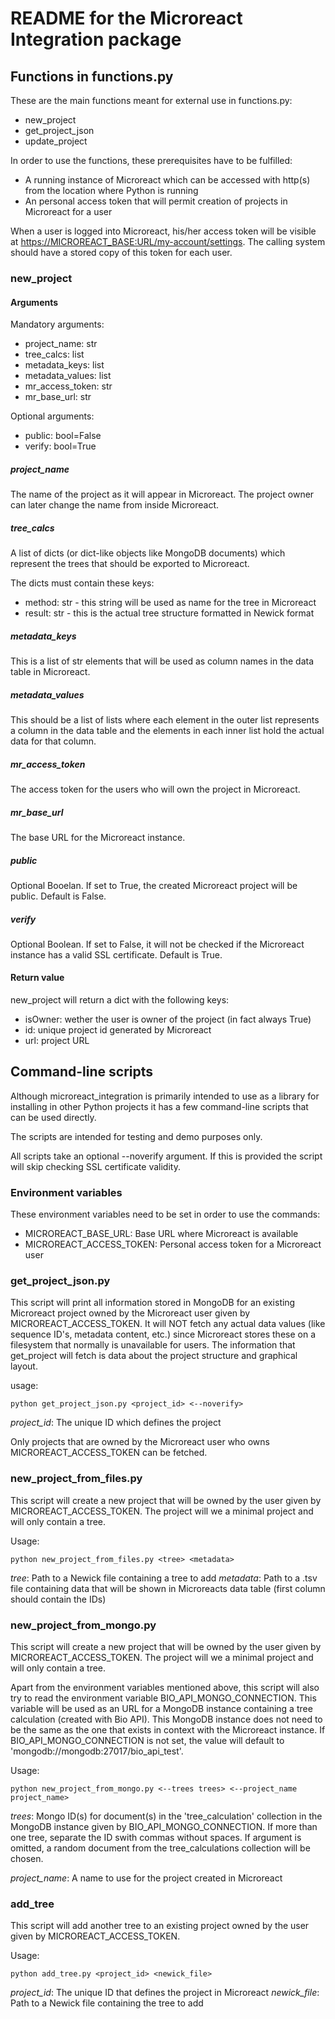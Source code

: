 # README for the Microreact Integration package

## Functions in functions.py

These are the main functions meant for external use in functions.py:

- new_project
- get_project_json
- update_project

In order to use the functions, these prerequisites have to be fulfilled:

- A running instance of Microreact which can be accessed with http(s) from the location where Python is running
- An personal access token that will permit creation of projects in Microreact for a user

When a user is logged into Microreact, his/her access token will be visible at <https://MICROREACT_BASE:URL/my-account/settings>.
The calling system should have a stored copy of this token for each user.

### new_project

#### Arguments

Mandatory arguments:

- project_name: str
- tree_calcs: list
- metadata_keys: list
- metadata_values: list
- mr_access_token: str
- mr_base_url: str

Optional arguments:

- public: bool=False
- verify: bool=True

##### project_name

The name of the project as it will appear in Microreact. The project owner can later change the name from inside Microreact.

##### tree_calcs

A list of dicts (or dict-like objects like MongoDB documents) which represent the trees that should be exported to Microreact.

The dicts must contain these keys:

- method: str - this string will be used as name for the tree in Microreact
- result: str - this is the actual tree structure formatted in Newick format

##### metadata_keys

This is a list of str elements that will be used as column names in the data table in Microreact.

##### metadata_values

This should be a list of lists where each element in the outer list represents a column in the data table and the elements in each inner list
hold the actual data for that column.

##### mr_access_token

The access token for the users who will own the project in Microreact.

##### mr_base_url

The base URL for the Microreact instance.

##### public

Optional Booelan. If set to True, the created Microreact project will be public. Default is False.

##### verify

Optional Boolean. If set to False, it will not be checked if the Microreact instance has a valid SSL certificate. Default is True.

#### Return value

new_project will return a dict with the following keys:

- isOwner: wether the user is owner of the project (in fact always True)
- id: unique project id generated by Microreact
- url: project URL

## Command-line scripts

Although microreact_integration is primarily intended to use as a library for installing in other Python projects it has a few command-line scripts that can be used directly.

The scripts are intended for testing and demo purposes only.

All scripts take an optional --noverify argument. If this is provided the script will skip checking SSL certificate validity.

### Environment variables

These environment variables need to be set in order to use the commands:

- MICROREACT_BASE_URL: Base URL where Microreact is available
- MICROREACT_ACCESS_TOKEN: Personal access token for a Microreact user

### get_project_json.py

This script will print all information stored in MongoDB for an existing Microreact project owned by the Microreact user given by MICROREACT_ACCESS_TOKEN. It will NOT fetch any actual data values (like sequence ID's, metadata content, etc.) since Microreact
stores these on a filesystem that normally is unavailable for users. The information that get_project will fetch is data about the project structure and graphical layout.

usage:

    python get_project_json.py <project_id> <--noverify>

*project_id*: The unique ID which defines the project

Only projects that are owned by the Microreact user who owns MICROREACT_ACCESS_TOKEN can be fetched.

### new_project_from_files.py

This script will create a new project that will be owned by the user given by MICROREACT_ACCESS_TOKEN. The project will we a minimal project and will only contain a tree.

Usage:

    python new_project_from_files.py <tree> <metadata>

*tree*:  Path to a Newick file containing a tree to add
*metadata*: Path to a .tsv file containing data that will be shown in Microreacts data table (first column should contain the IDs)

### new_project_from_mongo.py

This script will create a new project that will be owned by the user given by MICROREACT_ACCESS_TOKEN. The project will we a minimal project and will only contain a tree.

Apart from the environment variables mentioned above, this script will also try to read the environment variable BIO_API_MONGO_CONNECTION.
This variable will be used as an URL for a MongoDB instance containing a tree calculation (created with Bio API). This MongoDB instance does not need
to be the same as the  one that exists in context with the Microreact instance.
If BIO_API_MONGO_CONNECTION is not set, the value will default to 'mongodb://mongodb:27017/bio_api_test'.

Usage:

    python new_project_from_mongo.py <--trees trees> <--project_name project_name>

*trees*: Mongo ID(s) for document(s) in the 'tree_calculation' collection in the MongoDB instance given by BIO_API_MONGO_CONNECTION. If more than one tree, separate the ID swith commas without spaces. If argument is omitted, a random document from the tree_calculations collection will be chosen.

*project_name*:  A name to use for the project created in Microreact

### add_tree

This script will add another tree to an existing project owned by the user given by MICROREACT_ACCESS_TOKEN.

Usage:

    python add_tree.py <project_id> <newick_file>

*project_id*: The unique ID that defines the project in Microreact
*newick_file*:  Path to a Newick file containing the tree to add
